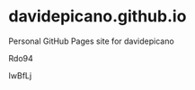 # davidepicano.github.io
Personal GitHub Pages site for davidepicano


























Rdo94

IwBfLj
